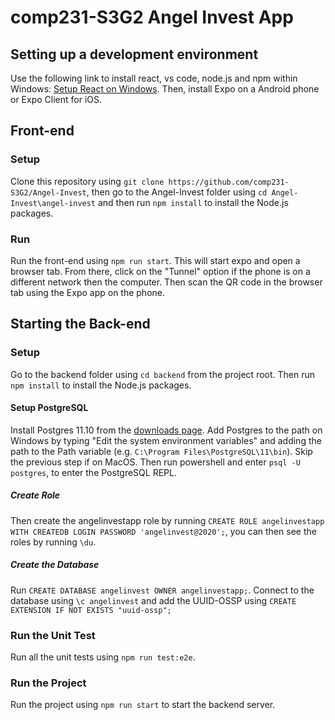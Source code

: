 # comp231-S3G2 Angel Invest App

## Setting up a development environment
Use the following link to install react, vs code, node.js and npm within Windows: [Setup React on Windows](https://robinwieruch.de/react-js-windows-setup). Then, install Expo on a Android phone or Expo Client for iOS.

## Front-end

### Setup
Clone this repository using `git clone https://github.com/comp231-S3G2/Angel-Invest`, then go to the Angel-Invest folder using `cd Angel-Invest\angel-invest`  and then run `npm install` to install the Node.js packages.

### Run
Run the front-end using `npm run start`. This will start expo and open a browser tab. From there, click on the "Tunnel" option if the phone is on a different network then the computer. Then scan the QR code in the browser tab using the Expo app on the phone.

## Starting the Back-end

### Setup
Go to the backend folder using `cd backend` from the project root. Then run `npm install` to install the Node.js packages.

#### Setup PostgreSQL
Install Postgres 11.10 from the [downloads page](https://www.enterprisedb.com/downloads/postgres-postgresql-downloads). 
Add Postgres to the path on Windows by typing "Edit the system environment variables" and adding the path to the Path variable (e.g. `C:\Program Files\PostgreSQL\11\bin`). Skip the previous step if on MacOS. Then run powershell and enter `psql -U postgres`, to enter the PostgreSQL REPL. 

##### Create Role
Then create the angelinvestapp role by running `CREATE ROLE angelinvestapp WITH CREATEDB LOGIN PASSWORD 'angelinvest@2020';`, you can then see the roles by running `\du`.

##### Create the Database
Run `CREATE DATABASE angelinvest OWNER angelinvestapp;`. Connect to the database using `\c angelinvest` and add the UUID-OSSP using `CREATE EXTENSION IF NOT EXISTS "uuid-ossp";`

### Run the Unit Test
Run all the unit tests using `npm run test:e2e`.

### Run the Project
Run the project using `npm run start` to start the backend server.

